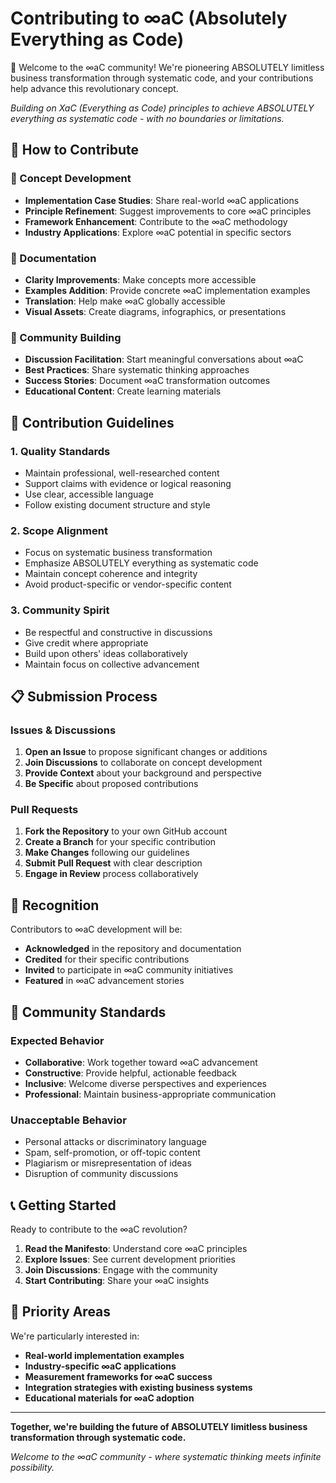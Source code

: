 # Contributing to ∞aC (Absolutely Everything as Code)

🚀 Welcome to the ∞aC community! We're pioneering ABSOLUTELY limitless business transformation through systematic code, and your contributions help advance this revolutionary concept.

*Building on XaC (Everything as Code) principles to achieve ABSOLUTELY everything as systematic code - with no boundaries or limitations.*

## 🎯 How to Contribute

### 📖 Concept Development
- **Implementation Case Studies**: Share real-world ∞aC applications
- **Principle Refinement**: Suggest improvements to core ∞aC principles  
- **Framework Enhancement**: Contribute to the ∞aC methodology
- **Industry Applications**: Explore ∞aC potential in specific sectors

### 📝 Documentation
- **Clarity Improvements**: Make concepts more accessible
- **Examples Addition**: Provide concrete ∞aC implementation examples
- **Translation**: Help make ∞aC globally accessible
- **Visual Assets**: Create diagrams, infographics, or presentations

### 🧠 Community Building
- **Discussion Facilitation**: Start meaningful conversations about ∞aC
- **Best Practices**: Share systematic thinking approaches
- **Success Stories**: Document ∞aC transformation outcomes
- **Educational Content**: Create learning materials

## 🚀 Contribution Guidelines

### 1. **Quality Standards**
- Maintain professional, well-researched content
- Support claims with evidence or logical reasoning
- Use clear, accessible language
- Follow existing document structure and style

### 2. **Scope Alignment**
- Focus on systematic business transformation
- Emphasize ABSOLUTELY everything as systematic code
- Maintain concept coherence and integrity
- Avoid product-specific or vendor-specific content

### 3. **Community Spirit**
- Be respectful and constructive in discussions
- Give credit where appropriate
- Build upon others' ideas collaboratively
- Maintain focus on collective advancement

## 📋 Submission Process

### Issues & Discussions
1. **Open an Issue** to propose significant changes or additions
2. **Join Discussions** to collaborate on concept development
3. **Provide Context** about your background and perspective
4. **Be Specific** about proposed contributions

### Pull Requests
1. **Fork the Repository** to your own GitHub account
2. **Create a Branch** for your specific contribution
3. **Make Changes** following our guidelines
4. **Submit Pull Request** with clear description
5. **Engage in Review** process collaboratively

## 🌟 Recognition

Contributors to ∞aC development will be:
- **Acknowledged** in the repository and documentation
- **Credited** for their specific contributions
- **Invited** to participate in ∞aC community initiatives
- **Featured** in ∞aC advancement stories

## 🤝 Community Standards

### Expected Behavior
- **Collaborative**: Work together toward ∞aC advancement
- **Constructive**: Provide helpful, actionable feedback
- **Inclusive**: Welcome diverse perspectives and experiences
- **Professional**: Maintain business-appropriate communication

### Unacceptable Behavior
- Personal attacks or discriminatory language
- Spam, self-promotion, or off-topic content
- Plagiarism or misrepresentation of ideas
- Disruption of community discussions

## 📞 Getting Started

Ready to contribute to the ∞aC revolution?

1. **Read the Manifesto**: Understand core ∞aC principles
2. **Explore Issues**: See current development priorities
3. **Join Discussions**: Engage with the community
4. **Start Contributing**: Share your ∞aC insights

## 🎯 Priority Areas

We're particularly interested in:
- **Real-world implementation examples**
- **Industry-specific ∞aC applications**
- **Measurement frameworks for ∞aC success**
- **Integration strategies with existing business systems**
- **Educational materials for ∞aC adoption**

---

**Together, we're building the future of ABSOLUTELY limitless business transformation through systematic code.**

*Welcome to the ∞aC community - where systematic thinking meets infinite possibility.*
